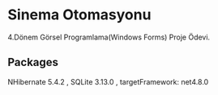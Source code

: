 # Sinema Otomasyonu

4.Dönem Görsel Programlama(Windows Forms) Proje Ödevi.

## Packages

NHibernate 5.4.2 , SQLite 3.13.0 , targetFramework: net4.8.0
